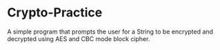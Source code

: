 # Crypto-Practice

A simple program that prompts the user for a String to be encrypted and decrypted using AES and CBC mode block cipher.
